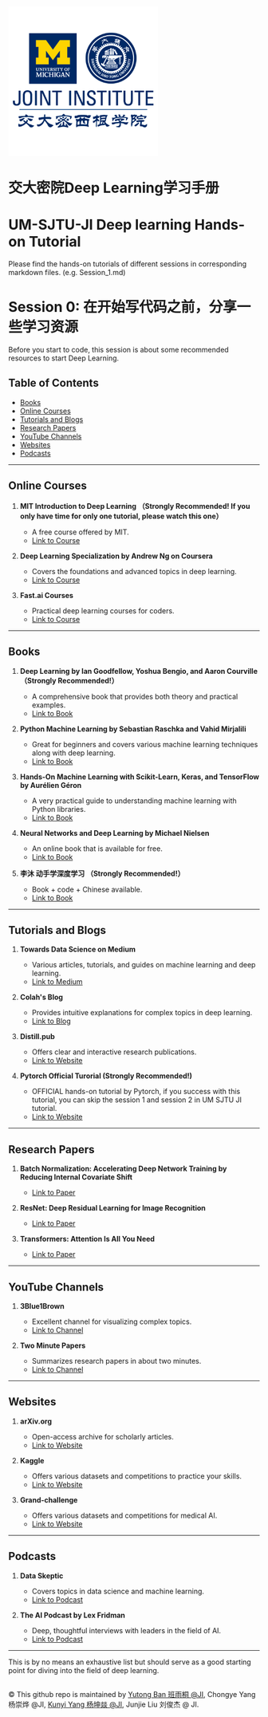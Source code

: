<p align="left">
  <img src="logo.png" width="300" title="hover text">
</p>

# 交大密院Deep Learning学习手册 
# UM-SJTU-JI Deep learning Hands-on Tutorial

Please find the hands-on tutorials of different sessions in corresponding markdown files. (e.g. Session_1.md)

# Session 0: 在开始写代码之前，分享一些学习资源

Before you start to code, this session is about some recommended resources to start Deep Learning.

## Table of Contents

- [Books](#books)
- [Online Courses](#online-courses)
- [Tutorials and Blogs](#tutorials-and-blogs)
- [Research Papers](#research-papers)
- [YouTube Channels](#youtube-channels)
- [Websites](#websites)
- [Podcasts](#podcasts)


---

## Online Courses

1. **MIT Introduction to Deep Learning （Strongly Recommended! If you only have time for only one tutorial, please watch this one）**
   - A free course offered by MIT.
   - [Link to Course](http://introtodeeplearning.com/)

2. **Deep Learning Specialization by Andrew Ng on Coursera**
   - Covers the foundations and advanced topics in deep learning.
   - [Link to Course](https://www.coursera.org/specializations/deep-learning)

3. **Fast.ai Courses**
   - Practical deep learning courses for coders.
   - [Link to Course](https://www.fast.ai/)


---

## Books

1. **Deep Learning by Ian Goodfellow, Yoshua Bengio, and Aaron Courville （Strongly Recommended!）** 
   - A comprehensive book that provides both theory and practical examples.
   - [Link to Book](http://www.deeplearningbook.org/)

2. **Python Machine Learning by Sebastian Raschka and Vahid Mirjalili**
   - Great for beginners and covers various machine learning techniques along with deep learning.
   - [Link to Book](https://sebastianraschka.com/books.html)

3. **Hands-On Machine Learning with Scikit-Learn, Keras, and TensorFlow by Aurélien Géron**
   - A very practical guide to understanding machine learning with Python libraries.
   - [Link to Book](https://www.oreilly.com/library/view/hands-on-machine-learning/9781492032632/)

4. **Neural Networks and Deep Learning by Michael Nielsen**
   - An online book that is available for free.
   - [Link to Book](http://neuralnetworksanddeeplearning.com/)
  
5. **李沐 动手学深度学习 （Strongly Recommended!）**
   - Book + code + Chinese available.
   - [Link to Book](https://zh-v2.d2l.ai/)
  

---

## Tutorials and Blogs

1. **Towards Data Science on Medium**
   - Various articles, tutorials, and guides on machine learning and deep learning.
   - [Link to Medium](https://towardsdatascience.com/)

2. **Colah's Blog**
   - Provides intuitive explanations for complex topics in deep learning.
   - [Link to Blog](https://colah.github.io/)

3. **Distill.pub**
   - Offers clear and interactive research publications.
   - [Link to Website](https://distill.pub/)
  
4. **Pytorch Official Turorial (Strongly Recommended!)**
   - OFFICIAL hands-on tutorial by Pytorch, if you success with this tutorial, you can skip the session 1 and session 2 in UM SJTU JI tutorial.
   - [Link to Website](https://pytorch.org/tutorials/beginner/deep_learning_60min_blitz.html)
  
   

---

## Research Papers

1. **Batch Normalization: Accelerating Deep Network Training by Reducing Internal Covariate Shift**
   - [Link to Paper](https://arxiv.org/abs/1502.03167)

2. **ResNet: Deep Residual Learning for Image Recognition**
   - [Link to Paper](https://arxiv.org/abs/1512.03385)

3. **Transformers: Attention Is All You Need**
   - [Link to Paper](https://arxiv.org/abs/1706.03762)

---

## YouTube Channels

1. **3Blue1Brown**
   - Excellent channel for visualizing complex topics.
   - [Link to Channel](https://www.youtube.com/c/3blue1brown)

2. **Two Minute Papers**
   - Summarizes research papers in about two minutes.
   - [Link to Channel](https://www.youtube.com/c/K%C3%A1rolyZsolnai)

---

## Websites

1. **arXiv.org**
   - Open-access archive for scholarly articles.
   - [Link to Website](https://arxiv.org/)

2. **Kaggle**
   - Offers various datasets and competitions to practice your skills.
   - [Link to Website](https://www.kaggle.com/)
  
3. **Grand-challenge**
   - Offers various datasets and competitions for medical AI.
   - [Link to Website](https://grand-challenge.org/)

---

## Podcasts

1. **Data Skeptic**
   - Covers topics in data science and machine learning.
   - [Link to Podcast](https://dataskeptic.com/)

2. **The AI Podcast by Lex Fridman**
   - Deep, thoughtful interviews with leaders in the field of AI.
   - [Link to Podcast](https://lexfridman.com/ai/)

---

This is by no means an exhaustive list but should serve as a good starting point for diving into the field of deep learning.


##
© This github repo is maintained by [Yutong Ban 班雨桐 @JI](https://people.csail.mit.edu/yban/index.html), Chongye Yang 杨崇烨 @JI, [Kunyi Yang 杨坤燚 @JI](https://github.com/yangkunhi), Junjie Liu 刘俊杰 @ JI.  

